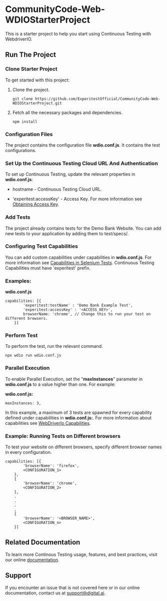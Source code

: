 # CommunityCode-Web-WDIOStarterProject
This is a starter project to help you start using Continuous Testing with WebdriverIO.

## Run The Project
### Clone Starter Project

To get started with this project:
1. Clone the project.

    ```
    git clone https://github.com/ExperitestOfficial/CommunityCode-Web-WDIOStarterProject.git
    ```

2. Fetch all the necessary packages and dependencies.

    ```
    npm install
    ```

### Configuration Files

The project contains the configuration file **wdio.conf.js**. It contains the test configurations.


### Set Up the Continuous Testing Cloud URL And Authentication

To set up Continuous Testing, update the relevant properties in **wdio.conf.js**:

- hostname - Continuous Testing Cloud URL.

- 'experitest:accessKey' - Access Key. For more information see [Obtaining Access Key](https://docs.digital.ai/bundle/TE/page/obtaining_access_key.html).

### Add Tests

The project already contains tests for the Demo Bank Website. You can add new tests to your application by adding them to test/specs/.

### Configuring Test Capabilities

You can add custom capabilities under capabilities in **wdio.conf.js**. For more information see [Capabilities in Selenium Tests](https://docs.digital.ai/bundle/TE/page/capabilities_in_selenium_tests.html). Continuous Testing Capabilities  must have 'experitest' prefix.

### Examples:

**wdio.conf.js**
```
capabilities: [{
		'experitest:testName' : 'Demo Bank Example Test',
		'experitest:accessKey' : '<ACCESS_KEY>',
		browserName: 'chrome', // Change this to run your test on different browsers.
    }]
```

### Perform Test

To perform the test, run the relevant command.

```
npx wdio run wdio.conf.js
```

### Parallel Execution

To enable Parallel Execution, set the "**maxInstances**" parameter in **wdio.conf.js** to a value higher than one. For example:

**wdio.conf.js:**
  ```
  maxInstances: 3,
  ```

In this example, a maximum of 3 tests are spawned for every capability defined under capabilities in **wdio.conf.js:**. For more information about capabilities see  <a href="#WebDriverIo Capabilities"> WebDriverIo Capabilities</a>.

### Example: Running Tests on Different browsers

To test your website on different browsers, specify different browser names in every configuration.

```
capabilities: [{
        'browserName': 'firefox',
        <CONFIGURATION_1>
    },
    {
        'browserName': 'chrome',
        <CONFIGURATION_2>
    },
    .
    .
    .
    ,
    {
        'browserName': '<BROWSER_NAME>',
        <CONFIGURATION_n>
    }]
```

## Related Documentation

To learn more Continous Testing usage, features, and best practices, visit our online [documentation](https://docs.digital.ai/bundle/LT/page/live_testing_home.html).

## Support

If you encounter an issue that is not covered here or in our online documentation, contact us at [support@digital.ai](mailto:support@digital.ai).


  

